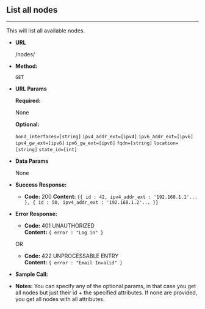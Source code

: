 ## List all nodes
----
  This will list all available nodes.

* **URL**

  /nodes/

* **Method:**
  
  `GET`
  
* **URL Params**

   **Required:**
 
    None

   **Optional:**
    
    `bond_interfaces=[string]`
    `ipv4_addr_ext=[ipv4]`
    `ipv6_addr_ext=[ipv6]`
    `ipv4_gw_ext=[ipv6]`
    `ipv6_gw_ext=[ipv6]`
    `fqdn=[string]`
    `location=[string]`
    `state_id=[int]`

* **Data Params**

    None

* **Success Response:**
  

  * **Code:** 200
    **Content:** `{{ id : 42, ipv4_addr_ext : '192.168.1.1'... }, { id : 50, ipv4_addr_ext : '192.168.1.2'... }}`
 
* **Error Response:**


  * **Code:** 401 UNAUTHORIZED <br />
    **Content:** `{ error : "Log in" }`

  OR

  * **Code:** 422 UNPROCESSABLE ENTRY <br />
    **Content:** `{ error : "Email Invalid" }`

* **Sample Call:**


* **Notes:**
You can specify any of the optional params, in that case you get all nodes but just their id + the specified attributes. If none are provided, you get all nodes with all attributes.
